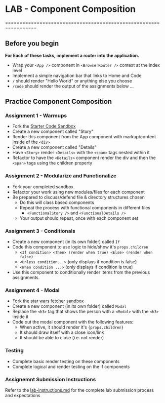 # LAB - Component Composition
=================================================================

## Before you begin

**For Each of these tasks, implement a router into the application.**

* Wrap your `<App />` component in `<BrowserRouter />` context at the index level
* Implement a simple navigation bar that links to Home and Code
* `/` should render "Hello World" or anything else you choose
* `/code` should render the output of the assignments below ...


## Practice Component Composition
### Assignment 1 - Warmups
* Fork the [Starter Code Sandbox](https://codesandbox.io/s/2zpknvmk0n)
* Create a new component called "Story"
* Render this component from the App component with markup/content inside of the `<div>`
* Create a new component called "Details"
* Have `<Story>` render `<Details>` with the `<span>` tags nested within it
* Refactor to have the `<Details>` component render the div and then the `<span>` tags using the children property

### Assignment 2  - Modularize and Functionalize
* Fork your completed sandbox
* Refactor your work using new modules/files for each component
* Be prepared to discuss/defend file & directory structures chosen
  * Do this will class based components
  * Repeat the process with functional components in different files
    * `<FunctionalStory />` and `<FunctionalDetails />`
  * Your output should repeat, once with each component set

### Assignment 3  - Conditionals
* Create a new component (in its own folder) called `If`
* Code this component to use logic to hide/show it's `props.children`
  * `<If condition> <Then> (render when true) <Else> (render when false)`
  * `<Unless condition...>` (only displays if condition is false)
  * `<When condition ...>` (only displays if condition is true)
* Use this component to conditionally render items from the previous assignments.

### Assignment 4  - Modal
* Fork the [star wars fetcher sandbox](https://codesandbox.io/s/1o64l8pqm4)
* Create a new component (in its own folder) called `Modal`
* Replace the `<h3>` tag that shows the person with a `<Modal>` with the `<h3>` inside it
* Code out the modal component with the following features:
  * When active, it should render it's `{props.children}`
  * It should draw itself with a close icon/link
  * It should be able to close (i.e. not render)


### Testing
* Complete basic render testing on these components
* Complete logical and render testing on the if components

### Assignemnt Submission Instructions
Refer to the [lab-instructions.md](../../../reference/submission-instructions/labs.md) for the complete lab submission process and expectations